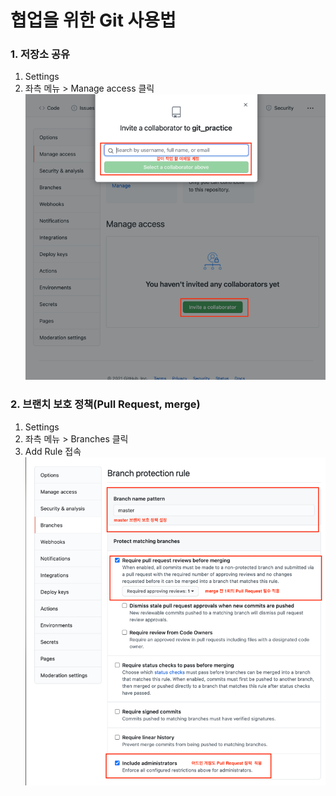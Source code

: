 # 협업을 위한 Git 사용법

### 1. 저장소 공유

1. Settings
2. 좌측 메뉴 > Manage access 클릭
   ![콜라보설정](images/img_1.png)

### 2. 브랜치 보호 정책(Pull Request, merge)

1. Settings
2. 좌측 메뉴 > Branches 클릭
3. Add Rule 접속
   ![룰설정](images/img.png)